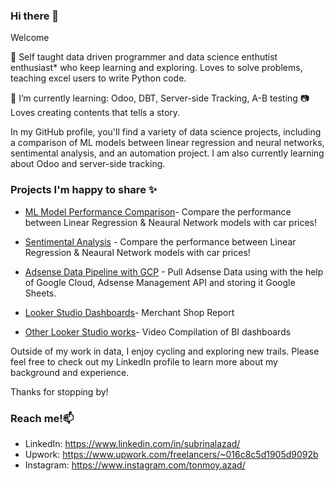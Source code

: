 ### Hi there 👋
Welcome

🧠 Self taught data driven programmer and data science enthutist enthusiast* who keep learning and exploring. Loves to solve problems, teaching excel users to write Python code.

🌱 I’m currently learning: Odoo, DBT, Server-side Tracking, A-B testing
📷 Loves creating contents that tells a story. 

In my GitHub profile, you'll find a variety of data science projects, including a comparison of ML models between linear regression and neural networks, sentimental analysis, and an automation project. I am also currently learning about Odoo and server-side tracking.

### Projects I'm happy to share ✨ 
- [ML Model Performance Comparison](https://github.com/tonmoyazad/Data-Science/blob/main/car.ipynb)- Compare the performance between Linear Regression & Neaural Network models with car prices!

- [Sentimental Analysis]( https://github.com/tonmoyazad/Data-Science/blob/main/reviews.ipynb) - Compare the performance between Linear Regression & Neaural Network models with car prices!


- [Adsense Data Pipeline with GCP](https://github.com/tonmoyazad/adsense_data_pipeline) - Pull Adsense Data using with the help of Google Cloud, Adsense Management API and storing it Google Sheets. 

- [Looker Studio Dashboards]( https://lookerstudio.google.com/s/lkNrpEXF0ew)- Merchant Shop Report
- [Other Looker Studio works](https://youtu.be/NNQTKegTVgc)- Video Compilation of BI dashboards



Outside of my work in data, I enjoy cycling and exploring new trails. Please feel free to check out my LinkedIn profile to learn more about my background and experience.

Thanks for stopping by!

### Reach me!📫 
- LinkedIn: https://www.linkedin.com/in/subrinalazad/
- Upwork: https://www.upwork.com/freelancers/~016c8c5d1905d9092b
- Instagram: https://www.instagram.com/tonmoy.azad/

<!--
**tonmoyazad/tonmoyazad** is a ✨ _special_ ✨ repository because its `README.md` (this file) appears on your GitHub profile.

Here are some ideas to get you started:

- 🔭 I’m currently working on ...
- 🌱 I’m currently learning ...
- 👯 I’m looking to collaborate on ...
- 🤔 I’m looking for help with ...
- 💬 Ask me about ...
- 📫 How to reach me: ...
- 😄 Pronouns: ...
- ⚡ Fun fact: ...
-->
